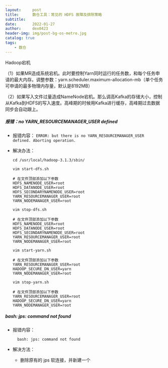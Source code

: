 ```yaml
---
layout:     post
title:      数仓工具：常见的 HDFS 故障及排除策略
subtitle:   
date:       2022-01-27
author:     dex0423
header-img: img/post-bg-os-metro.jpg
catalog: true
tags:
    - 数仓
---
```




Hadoop宕机

（1）如果MR造成系统宕机。此时要控制Yarn同时运行的任务数，和每个任务申请的最大内存。调整参数：yarn.scheduler.maximum-allocation-mb（单个任务可申请的最多物理内存量，默认是8192MB）

（2）如果写入文件过量造成NameNode宕机。那么调高Kafka的存储大小，控制从Kafka到HDFS的写入速度。高峰期的时候用Kafka进行缓存，高峰期过去数据同步会自动跟上。

##### 报错：no YARN_RESOURCEMANAGER_USER defined

- 报错内容：
    `ERROR: but there is no YARN_RESOURCEMANAGER_USER defined. Aborting operation.`
- 解决办法：

  ```
  cd /usr/local/hadoop-3.1.3/sbin/
  ```

    ```
    vim start-dfs.sh
    
    # 在文件顶部添加以下参数
    HDFS_NAMENODE_USER=root
    HDFS_DATANODE_USER=root
    HDFS_SECONDARYNAMENODE_USER=root
    YARN_RESOURCEMANAGER_USER=root
    YARN_NODEMANAGER_USER=root
    ```
    
    ```
    vim stop-dfs.sh
    
    # 在文件顶部添加以下参数
    HDFS_NAMENODE_USER=root
    HDFS_DATANODE_USER=root
    HDFS_SECONDARYNAMENODE_USER=root
    YARN_RESOURCEMANAGER_USER=root
    YARN_NODEMANAGER_USER=root
    ```

    ```aidl
    vim start-yarn.sh
    
    # 在文件顶部添加以下参数
    YARN_RESOURCEMANAGER_USER=root
    HADOOP_SECURE_DN_USER=yarn
    YARN_NODEMANAGER_USER=root
    ```

    ```aidl
    vim stop-yarn.sh
    
    # 在文件顶部添加以下参数
    YARN_RESOURCEMANAGER_USER=root
    HADOOP_SECURE_DN_USER=yarn
    YARN_NODEMANAGER_USER=root
    ```

##### bash: jps: command not found

- 报错内容：
  ```aidl
    bash: jps: command not found
  ```

- 解决方法：
  - 删除原有的 jps 软连接，并新建一个
    ```aidl
    
    ```